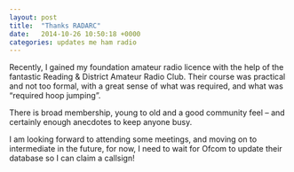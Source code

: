 ```yaml
---
layout: post
title:  "Thanks RADARC"
date:   2014-10-26 10:50:18 +0000
categories: updates me ham radio
---
```


Recently, I gained my foundation amateur radio licence with the help of the fantastic Reading & District Amateur Radio Club. Their course was practical and not too formal, with a great sense of what was required, and what was “required hoop jumping”.

There is broad membership, young to old and a good community feel – and certainly enough anecdotes to keep anyone busy.

I am looking forward to attending some meetings, and moving on to intermediate in the future, for now, I need to wait for Ofcom to update their database so I can claim a callsign!
